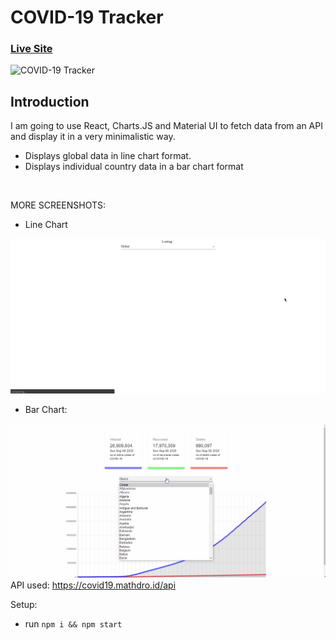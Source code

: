 # COVID-19 Tracker

### [Live Site](https://covid19statswebsite.netlify.com/)

![COVID-19 Tracker](https://i.ibb.co/X87BqVY/Screenshot-2020-04-13-at-10-14-58.png)

## Introduction
I am going to use React, Charts.JS and Material UI to fetch data from an API and display it in a very minimalistic way.

* Displays global data in line chart format.
* Displays individual country data in a bar chart format
<br/>

MORE SCREENSHOTS:

* Line Chart

![](main.gif)

* Bar Chart:

![](country.gif)
API used: https://covid19.mathdro.id/api

Setup:
- run ```npm i && npm start```
